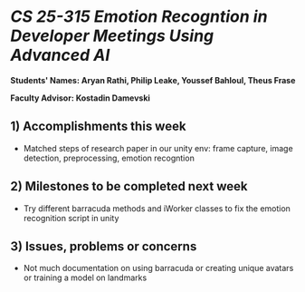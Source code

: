 # *CS 25-315 Emotion Recogntion in Developer Meetings Using Advanced AI*

**Students' Names: Aryan Rathi, Philip Leake, Youssef Bahloul, Theus Frase**

**Faculty Advisor: Kostadin Damevski**

## 1) Accomplishments this week ##
   - Matched steps of research paper in our unity env: frame capture, image detection, preprocessing, emotion recogntion

## 2) Milestones to be completed next week ##
   - Try different barracuda methods and iWorker classes to fix the emotion recognition script in unity

## 3) Issues, problems or concerns ##
   - Not much documentation on using barracuda or creating unique avatars or training a model on landmarks
